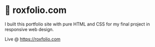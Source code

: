 # 💼 roxfolio.com

I built this portfolio site with pure HTML and CSS for my final project in responsive web design. 

Live @ https://roxfolio.com
